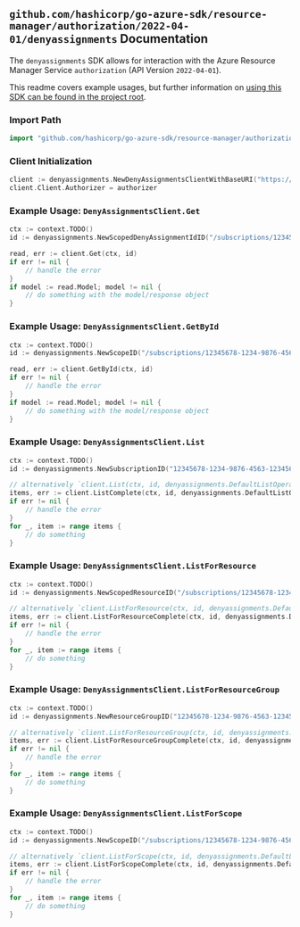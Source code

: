 
## `github.com/hashicorp/go-azure-sdk/resource-manager/authorization/2022-04-01/denyassignments` Documentation

The `denyassignments` SDK allows for interaction with the Azure Resource Manager Service `authorization` (API Version `2022-04-01`).

This readme covers example usages, but further information on [using this SDK can be found in the project root](https://github.com/hashicorp/go-azure-sdk/tree/main/docs).

### Import Path

```go
import "github.com/hashicorp/go-azure-sdk/resource-manager/authorization/2022-04-01/denyassignments"
```


### Client Initialization

```go
client := denyassignments.NewDenyAssignmentsClientWithBaseURI("https://management.azure.com")
client.Client.Authorizer = authorizer
```


### Example Usage: `DenyAssignmentsClient.Get`

```go
ctx := context.TODO()
id := denyassignments.NewScopedDenyAssignmentIdID("/subscriptions/12345678-1234-9876-4563-123456789012/resourceGroups/some-resource-group", "/subscriptions/12345678-1234-9876-4563-123456789012/resourceGroups/some-resource-group")

read, err := client.Get(ctx, id)
if err != nil {
	// handle the error
}
if model := read.Model; model != nil {
	// do something with the model/response object
}
```


### Example Usage: `DenyAssignmentsClient.GetById`

```go
ctx := context.TODO()
id := denyassignments.NewScopeID("/subscriptions/12345678-1234-9876-4563-123456789012/resourceGroups/some-resource-group")

read, err := client.GetById(ctx, id)
if err != nil {
	// handle the error
}
if model := read.Model; model != nil {
	// do something with the model/response object
}
```


### Example Usage: `DenyAssignmentsClient.List`

```go
ctx := context.TODO()
id := denyassignments.NewSubscriptionID("12345678-1234-9876-4563-123456789012")

// alternatively `client.List(ctx, id, denyassignments.DefaultListOperationOptions())` can be used to do batched pagination
items, err := client.ListComplete(ctx, id, denyassignments.DefaultListOperationOptions())
if err != nil {
	// handle the error
}
for _, item := range items {
	// do something
}
```


### Example Usage: `DenyAssignmentsClient.ListForResource`

```go
ctx := context.TODO()
id := denyassignments.NewScopedResourceID("/subscriptions/12345678-1234-9876-4563-123456789012/resourceGroups/some-resource-group", "resourceValue")

// alternatively `client.ListForResource(ctx, id, denyassignments.DefaultListForResourceOperationOptions())` can be used to do batched pagination
items, err := client.ListForResourceComplete(ctx, id, denyassignments.DefaultListForResourceOperationOptions())
if err != nil {
	// handle the error
}
for _, item := range items {
	// do something
}
```


### Example Usage: `DenyAssignmentsClient.ListForResourceGroup`

```go
ctx := context.TODO()
id := denyassignments.NewResourceGroupID("12345678-1234-9876-4563-123456789012", "example-resource-group")

// alternatively `client.ListForResourceGroup(ctx, id, denyassignments.DefaultListForResourceGroupOperationOptions())` can be used to do batched pagination
items, err := client.ListForResourceGroupComplete(ctx, id, denyassignments.DefaultListForResourceGroupOperationOptions())
if err != nil {
	// handle the error
}
for _, item := range items {
	// do something
}
```


### Example Usage: `DenyAssignmentsClient.ListForScope`

```go
ctx := context.TODO()
id := denyassignments.NewScopeID("/subscriptions/12345678-1234-9876-4563-123456789012/resourceGroups/some-resource-group")

// alternatively `client.ListForScope(ctx, id, denyassignments.DefaultListForScopeOperationOptions())` can be used to do batched pagination
items, err := client.ListForScopeComplete(ctx, id, denyassignments.DefaultListForScopeOperationOptions())
if err != nil {
	// handle the error
}
for _, item := range items {
	// do something
}
```
